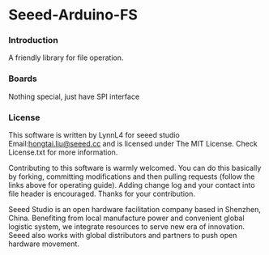 # Seeed-Arduino-FS

### Introduction

A friendly library for file operation. 

### Boards
  Nothing special, just have SPI interface
  
### License
This software is written by LynnL4 for seeed studio
Email:hongtai.liu@seeed.cc and is licensed under The MIT License. Check License.txt for more information.

Contributing to this software is warmly welcomed. You can do this basically by
forking, committing modifications and then pulling requests (follow the links above
for operating guide). Adding change log and your contact into file header is encouraged.
Thanks for your contribution.

Seeed Studio is an open hardware facilitation company based in Shenzhen, China. 
Benefiting from local manufacture power and convenient global logistic system, 
we integrate resources to serve new era of innovation. Seeed also works with 
global distributors and partners to push open hardware movement.

